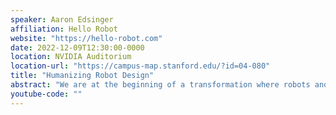 ```yaml
---
speaker: Aaron Edsinger
affiliation: Hello Robot
website: "https://hello-robot.com"
date: 2022-12-09T12:30:00-0000
location: NVIDIA Auditorium
location-url: "https://campus-map.stanford.edu/?id=04-080"
title: "Humanizing Robot Design"
abstract: "We are at the beginning of a transformation where robots and humans cohabitate and collaborate in everyday life. From caring for older adults to supporting workers in service industries, collaborative robots hold incredible potential to improve the quality of life for millions of people. These robots need to be safe, intuitive and simple to use. They need to be affordable enough to allow widespread access and adoption. Ultimately, acceptance of these robots in society will require that the human experience is at the center of their design. In this presentation I will highlight some of my work to humanize robot design over the last two decades. This work includes compliant and safe actuation for humanoids, low-cost collaborative robot arms, and assistive mobile manipulators. Our recent work at Hello Robot has been to commercialize a mobile manipulator named Stretch that can assist older adults and people with disabilities. I’ll detail the human-centered research and development process behind Stretch and present recent work to allow an individual with quadriplegia to control Stretch for everyday tasks. Finally I’ll highlight some of the results by the growing community of researchers working with Stretch."
youtube-code: ""
---
```

